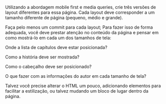Utilizando a abordagem mobile first e media queries, crie três versões de layout diferentes para essa página. Cada layout deve corresponder a um tamanho diferente de página (pequeno, médio e grande).

Faça pelo menos um commit para cada layout;
Para fazer isso de forma adequada, você deve prestar atenção no conteúdo da página e pensar em como mostrá-lo em cada um dos tamanhos de tela:

Onde a lista de capítulos deve estar posicionada?

Como a história deve ser mostrada?

Como o cabeçalho deve ser posicionado?

O que fazer com as informações do autor em cada tamanho de tela?

Talvez você precise alterar o HTML um pouco, adicionando elementos para facilitar a estilização, ou talvez mudando um bloco de lugar dentro da página.